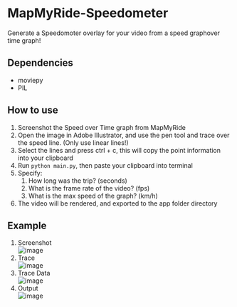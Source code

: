# MapMyRide-Speedometer
Generate a Speedomoter overlay for your video from a speed graphover time graph!

## Dependencies
- moviepy
- PIL

## How to use
1. Screenshot the Speed over Time graph from MapMyRide
2. Open the image in Adobe Illustrator, and use the pen tool and trace over the speed line. (Only use linear lines!)
3. Select the lines and press ctrl + c, this will copy the point information into your clipboard
4. Run `python main.py`, then paste your clipboard into terminal
5. Specify:
    1. How long was the trip? (seconds)
    2. What is the frame rate of the video? (fps)
    3. What is the max speed of the graph? (km/h)
6. The video will be rendered, and exported to the app folder directory

## Example
1. Screenshot\
![image](https://user-images.githubusercontent.com/53892067/199867933-97ee9664-3a44-4afa-a0c7-9b36da8ce98e.png)
2. Trace\
![image](https://user-images.githubusercontent.com/53892067/199867964-49ea6c2a-16bb-4856-b7c6-2b84965b5cf3.png)
3. Trace Data\
![image](https://user-images.githubusercontent.com/53892067/199868051-86dd6a45-d259-42c6-8241-484016d8e587.png)
4. Output\
![image](https://user-images.githubusercontent.com/53892067/199868119-533e6ff9-8c3e-4d92-b908-c27acdc699e9.png)
